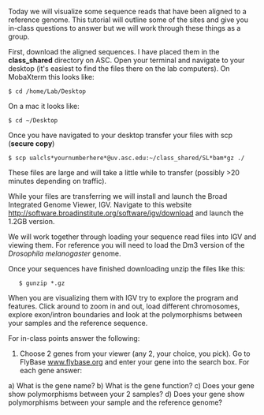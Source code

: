Today we will visualize some sequence reads that have been aligned to a reference genome. This tutorial will outline some of the sites and give you in-class questions to answer but we will work through these things as a group.

First, download the aligned sequences. I have placed them in the **class_shared** directory on ASC. Open your terminal and navigate to your desktop (it's easiest to find the files there on the lab computers). On MobaXterm this looks like:

    $ cd /home/Lab/Desktop

On a mac it looks like:

    $ cd ~/Desktop
    
Once you have navigated to your desktop transfer your files with scp (**secure copy**)

    $ scp ualcls*yournumberhere*@uv.asc.edu:~/class_shared/SL*bam*gz ./

These files are large and will take a little while to transfer (possibly >20 minutes depending on traffic).

While your files are transferring we will install and launch the Broad Integrated Genome Viewer, IGV. Navigate to this website http://software.broadinstitute.org/software/igv/download and launch the 1.2GB version. 

We will work together through loading your sequence read files into IGV and viewing them. For reference you will need to load the Dm3 version of the *Drosophila melanogaster* genome. 

Once your sequences have finished downloading unzip the files like this:

       $ gunzip *.gz

When you are visualizing them with IGV try to explore the program and features. Click around to zoom in and out, load different chromosomes, explore exon/intron boundaries and look at the polymorphisms between your samples and the reference sequence. 

For in-class points answer the following:

1) Choose 2 genes from your viewer (any 2, your choice, you pick). Go to FlyBase www.flybase.org and enter your gene into the search box. For each gene answer: 

  a) What is the gene name?
  b) What is the gene function?
  c) Does your gene show polymorphisms between your 2 samples? 
  d) Does your gene show polymorphisms between your sample and the reference genome? 
